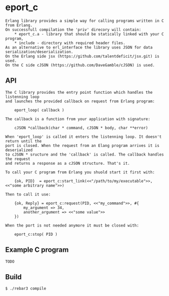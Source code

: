 eport_c
=====

    Erlang library provides a simple way for calling programs written in C from Erlang.
    On successfull compilation the 'priv' direcory will contain:
        * eport_c.a - library that should be statically linked with your C program,
        * include - directory with required header files.
    As an alternative to erl_interface the library uses JSON for data serialization/deserialization.
    On the Erlang side jsx (https://github.com/talentdeficit/jsx.git) is used.
    On the C side cJSON (https://github.com/DaveGamble/cJSON) is used.

API
-----
    The C library provides the entry point function which handles the listenning loop
    and launches the provided callback on request from Erlang program:
        
        eport_loop( callback )

    The callback is a function from your application with signature:

        cJSON *callback(char * command, cJSON * body, char **error)

    When 'eport_loop' is called it enters the listenning loop. It doesn't return until the 
    port is closed. When the request from an Elang program arrives it is deserialized 
    to cJSON * sructure and the 'callback' is called. The callback handles the request
    and returns a response as a cJSON structure. That's it.

    To call your C program from Erlang you shuold start it first with:

        {ok, PID}  = eport_c:start_link(<<"/path/to/my/executable">>, <<"some arbitrary name">>)

    Then to call it use:

        {ok, Reply} = eport_c:request(PID, <<"my_command">>, #{ 
            my_argument => 34, 
            another_argument => <<"some value">> 
        })

    When the port is not needed anymore it must be closed with:

        eport_c:stop( PID )

Example C program
-----
    TODO

Build
-----

    $ ./rebar3 compile